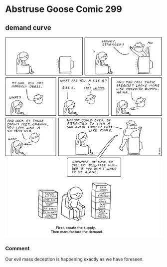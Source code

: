 # Abstruse Goose Comic 299
## demand curve

![image](self_esteem_is_insignificant_next_to_the_power_of_mass_deception.png)
### Comment
Our evil mass deception is happening exactly as we have foreseen.
